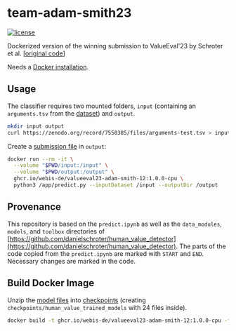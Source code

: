 # team-adam-smith23
[![license](https://img.shields.io/github/license/touche-webis-de/team-adam-smith23)](https://github.com/touche-webis-de/team-adam-smith23/blob/main/LICENSE)

Dockerized version of the winning submission to ValueEval'23 by Schroter et al. [[original code](https://github.com/danielschroter/human_value_detector)]

Needs a [Docker installation](https://docs.docker.com/engine/installation/).

## Usage

The classifier requires two mounted folders, `input` (containing an `arguments.tsv` from the [dataset](https://doi.org/10.5281/zenodo.6814563)) and `output`.
```bash
mkdir input output
curl https://zenodo.org/record/7550385/files/arguments-test.tsv > input/arguments.tsv
```

Create a [submission file](https://touche.webis.de/semeval23/touche23-web/index.html#submission) in `output`:
```bash
docker run --rm -it \
  --volume "$PWD/input:/input" \
  --volume "$PWD/output:/output" \
  ghcr.io/webis-de/valueeval23-adam-smith-12:1.0.0-cpu \
  python3 /app/predict.py --inputDataset /input --outputDir /output
```


## Provenance

This repository is based on the `predict.ipynb` as well as the `data_modules`, `models`, and `toolbox` directories of [https://github.com/danielschroter/human_value_detector](https://github.com/danielschroter/human_value_detector). The parts of the code copied from the `predict.ipynb` are marked with `START` and `END`. Necessary changes are marked in the code.


## Build Docker Image

Unzip the [model files](https://zenodo.org/record/7656534) into [checkpoints](checkpoints) (creating `checkpoints/human_value_trained_models` with 24 files inside).
```bash
docker build -t ghcr.io/webis-de/valueeval23-adam-smith-12:1.0.0-cpu -f Dockerfile .
```
